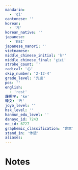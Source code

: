 ```yaml
---
mandarin:
  - 'qì'
cantonese: ''
korean:
  - '게'
korean_native: ''
japanese:
  - 'KEI'
japanese_nanori: ''
vietnamese:
middle_chinese_initial: 'kʰ'
middle_chinese_final: 'ɣiᴇi'
stroke_count: ''
radical: '心'
skip_number: '2-12-4'
grade_level: '先進'
pos: ''
english:
  - 'rest'
羅馬字: 'ke'
韓文: '커'
joyo_level: ''
hsk_level: ''
hanmun_edu_level: ''
danayo_id: 7243
mc_id: 6727
graphemic_classification: '會意'
stand_in: '休憩'
aliases:
---
```


# Notes
